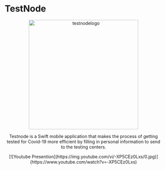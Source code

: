 # TestNode

<div align="center">
<img width="350" alt="testnodelogo" src="https://user-images.githubusercontent.com/67167039/166089832-a80e7b64-bfd0-40a2-916e-1f826c950f86.png">
</div>
  
<p align="center">Testnode is a Swift mobile application that makes the process of getting tested for Covid-19 more efficient by filling in personal information to send to the testing centers.</p>

<div align="center">
[![Youtube Presention](https://img.youtube.com/vi/-XP5CEz0Lxs/0.jpg)](https://www.youtube.com/watch?v=-XP5CEz0Lxs)
</div>
